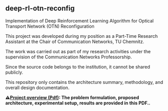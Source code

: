 ## deep-rl-otn-reconfig

Implementation of Deep Reinforcement Learning Algorithm for Optical Transport Network (OTN) Reconfiguration

This project was developed during my position as a Part-Time Research Assistant at the Chair of Communication Networks, TU Chemnitz.  

The work was carried out as part of my research activities under the supervision of the Communication Networks Professorship.  

Since the source code belongs to the institution, it cannot be shared publicly.  

This repository only contains the architecture summary, methodology, and overall design documentation.

**⚠️[Project overview (Pdf)](docs/project-overview.pdf): The problem formulation, proposed architecture, experimental setup, results are provided in this PDF..**

